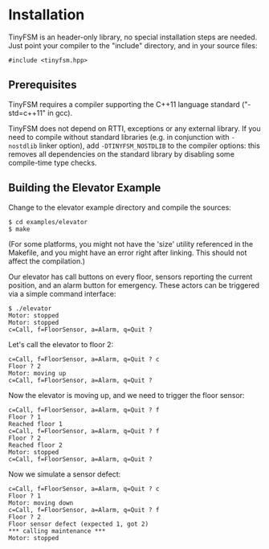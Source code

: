 Installation
============

TinyFSM is an header-only library, no special installation steps are
needed. Just point your compiler to the "include" directory, and in
your source files:

    #include <tinyfsm.hpp>


Prerequisites
-------------

TinyFSM requires a compiler supporting the C++11 language standard
("-std=c++11" in gcc).

TinyFSM does not depend on RTTI, exceptions or any external library.
If you need to compile without standard libraries (e.g. in conjunction
with `-nostdlib` linker option), add `-DTINYFSM_NOSTDLIB` to the
compiler options: this removes all dependencies on the standard
library by disabling some compile-time type checks.


Building the Elevator Example
-----------------------------

Change to the elevator example directory and compile the sources:

    $ cd examples/elevator
    $ make

(For some platforms, you might not have the 'size' utility referenced
in the Makefile, and you might have an error right after linking. 
This should not affect the compilation.)

Our elevator has call buttons on every floor, sensors reporting the
current position, and an alarm button for emergency. These actors can
be triggered via a simple command interface:

    $ ./elevator
    Motor: stopped
    Motor: stopped
    c=Call, f=FloorSensor, a=Alarm, q=Quit ?

Let's call the elevator to floor 2:

    c=Call, f=FloorSensor, a=Alarm, q=Quit ? c
    Floor ? 2
    Motor: moving up
    c=Call, f=FloorSensor, a=Alarm, q=Quit ?

Now the elevator is moving up, and we need to trigger the floor sensor:

    c=Call, f=FloorSensor, a=Alarm, q=Quit ? f
    Floor ? 1
    Reached floor 1
    c=Call, f=FloorSensor, a=Alarm, q=Quit ? f
    Floor ? 2
    Reached floor 2
    Motor: stopped
    c=Call, f=FloorSensor, a=Alarm, q=Quit ?

Now we simulate a sensor defect:

    c=Call, f=FloorSensor, a=Alarm, q=Quit ? c
    Floor ? 1
    Motor: moving down
    c=Call, f=FloorSensor, a=Alarm, q=Quit ? f
    Floor ? 2
    Floor sensor defect (expected 1, got 2)
    *** calling maintenance ***
    Motor: stopped
